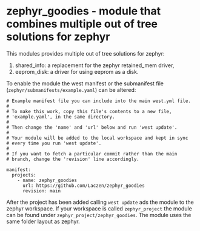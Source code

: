 <!--
  Copyright (c) 2022 Laczen

  SPDX-License-Identifier: Apache-2.0
-->
# zephyr_goodies - module that combines multiple out of tree solutions for zephyr 

This modules provides multiple out of tree solutions for zephyr:

1. shared_info: a replacement for the zephyr retained_mem driver,
2. eeprom_disk: a driver for using eeprom as a disk.

To enable the module the west manifest or
the submanifest file (`zephyr/submanifests/example.yaml`) can be altered:

```
# Example manifest file you can include into the main west.yml file.
#
# To make this work, copy this file's contents to a new file,
# 'example.yaml', in the same directory.
#
# Then change the 'name' and 'url' below and run 'west update'.
#
# Your module will be added to the local workspace and kept in sync
# every time you run 'west update'.
#
# If you want to fetch a particular commit rather than the main
# branch, change the 'revision' line accordingly.

manifest:
  projects:
    - name: zephyr_goodies
      url: https://github.com/Laczen/zephyr_goodies
      revision: main
```

After the project has been added calling `west update` ads the module to
the zephyr workspace. If your workspace is called `zephyr_project` the module
can be found under `zephyr_project/zephyr_goodies`. The module uses the same
folder layout as zephyr.